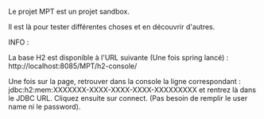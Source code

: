 Le projet MPT est un projet sandbox. 

Il est là pour tester différentes choses et en découvrir d'autres. 


INFO : 

La base H2 est disponible à l'URL suivante (Une fois spring lancé) :
http://localhost:8085/MPT/h2-console/

Une fois sur la page, retrouver dans la console la ligne correspondant :
jdbc:h2:mem:XXXXXXX-XXXX-XXXX-XXXX-XXXXXXXXX
et rentrez là dans le JDBC URL. 
Cliquez ensuite sur connect. (Pas besoin de remplir le user name ni le password).